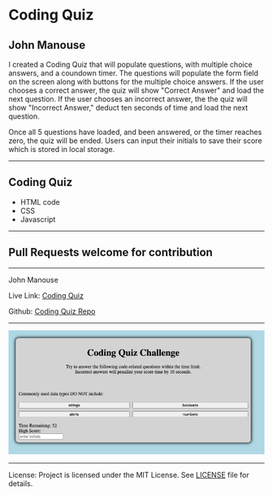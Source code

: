 <h1>Coding Quiz</h1>
<h2>John Manouse</h2>
<p>I created a Coding Quiz that will populate questions, with multiple choice answers, and a coundown timer. The questions will populate the form field on the screen along with buttons for the multiple choice answers. If the user chooses a correct answer, the quiz will show "Correct Answer" and load the next question. If the user chooses an incorrect answer, the the quiz will show "Incorrect Answer," deduct ten seconds of time and load the next question.</p>
<p>
  Once all 5 questions have loaded, and been answered, or the timer reaches zero, the quiz will be ended. Users can input their initials to save their score which is stored in local storage.
</p>
 <hr>
<h2>Coding Quiz</h2>
<ul>
    <li>HTML code</li>
    <li>CSS</li>
    <li>Javascript</li>
</ul>
<hr>
<h2>Pull Requests welcome for contribution</h2>
<hr>
<p>John Manouse</p>
<p>Live Link: <a href="https://mirageg4.github.io/CodingQuiz/.">Coding Quiz</a></p>
<p>Github: <a href="https://github.com/Mirageg4/CodingQuiz/">Coding Quiz Repo</a></p>
<hr>
<img src ="assets/screenShot.png"/>
<hr>              
<p>License: Project is licensed under the MIT License. 
See <a href ="LICENSE.md">LICENSE</a> file for details.




